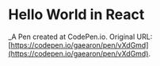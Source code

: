 # Hello World in React
 _A Pen created at CodePen.io. Original URL: [https://codepen.io/gaearon/pen/vXdGmd](https://codepen.io/gaearon/pen/vXdGmd).

 